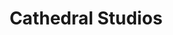 ---
layout: startup_page
title: "Cathedral Studios"
id: "cathedralstudios.com"
permalink: "/cathedralstudioscathedralstudios.com04262025/"
website: "https://www.cathedral-studios.com/"
funding_round: "Seed"
funding_amount: "$6.66M"
investors: "Arca, Hartmann Capital, LiquidX, IVC, 6th Man, Spartan"
about: "Cathedral Studios is a UK-based independent game developer creating immersive and captivating gameplay experiences. Their focus is on crafting compelling narratives, as demonstrated by their upcoming horror game, The Bornless, set in a world where demonic entities and the human realm collide. The studio aims to redefine the horror gaming genre with innovative technology and storytelling."
markets: "Gaming, Horror Games, Artificial Intelligence (AI), Blockchain, Web3"
hq: "Colchester, Essex, England, United Kingdom"
founded_year: "2021"
linkedin: "https://uk.linkedin.com/company/cathedral-studios-limited"
twitter: "https://twitter.com/TheBornlessGame"
instagram: ""
facebook: ""
crunchbase: "https://www.crunchbase.com/organization/cathedral-studios-limited"
pitchbook: ""

# SEO Optimization
meta_title: "Cathedral Studios - Seed Funding ($6.66M)"
meta_description: "Cathedral Studios, Cathedral Studios is a UK-based independent game developer creating immersive and captivating gameplay experiences. Their focus is on crafting compell..."
meta_keywords: "Cathedral Studios, Gaming, Horror Games, Artificial Intelligence (AI), Blockchain, Web3, Seed funding"
canonical_url: "https://pkprojectstartups.github.io/projectstartups.com/cathedralstudioscathedralstudios.com04262025/"
---